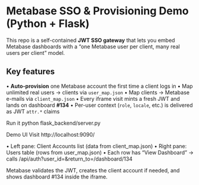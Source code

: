 Metabase SSO & Provisioning Demo  (Python + Flask)
==================================================

This repo is a self-contained **JWT SSO gateway** that lets you embed Metabase
dashboards with a “one Metabase user per client, many real users per client”
model.

Key features
------------
• **Auto-provision** one Metabase account the first time a client logs in
• Map unlimited real users → clients via `user_map.json`
• Map clients → Metabase e-mails via `client_map.json`
• Every iframe visit mints a fresh JWT and lands on dashboard **#134**
• Per-user context (`role`, `locale`, etc.) is delivered as JWT `attr.*` claims

Run it
python flask_backend/server.py

Demo UI
Visit http://localhost:9090/

• Left pane: Client Accounts list (data from client_map.json)
• Right pane: Users table (rows from user_map.json)
• Each row has “View Dashboard” → calls
/api/auth?user_id=<row>&return_to=/dashboard/134

Metabase validates the JWT, creates the client account if needed, and shows
dashboard #134 inside the iframe.